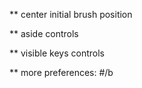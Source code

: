 \*\* center initial brush position

\*\* aside controls

\*\* visible keys controls

\*\* more preferences: #/b
